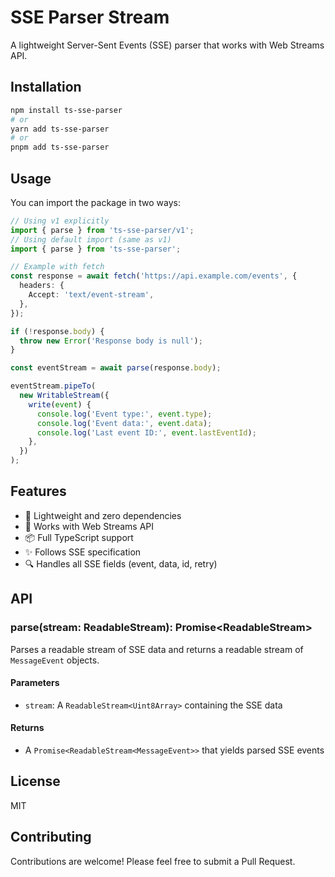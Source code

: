# SSE Parser Stream

A lightweight Server-Sent Events (SSE) parser that works with Web Streams API.

## Installation

```bash
npm install ts-sse-parser
# or
yarn add ts-sse-parser
# or
pnpm add ts-sse-parser
```

## Usage

You can import the package in two ways:

```typescript
// Using v1 explicitly
import { parse } from 'ts-sse-parser/v1';
// Using default import (same as v1)
import { parse } from 'ts-sse-parser';

// Example with fetch
const response = await fetch('https://api.example.com/events', {
  headers: {
    Accept: 'text/event-stream',
  },
});

if (!response.body) {
  throw new Error('Response body is null');
}

const eventStream = await parse(response.body);

eventStream.pipeTo(
  new WritableStream({
    write(event) {
      console.log('Event type:', event.type);
      console.log('Event data:', event.data);
      console.log('Last event ID:', event.lastEventId);
    },
  })
);
```

## Features

- 🚀 Lightweight and zero dependencies
- 🌊 Works with Web Streams API
- 📦 Full TypeScript support
- ✨ Follows SSE specification
- 🔍 Handles all SSE fields (event, data, id, retry)

## API

### parse(stream: ReadableStream<Uint8Array>): Promise<ReadableStream<MessageEvent>>

Parses a readable stream of SSE data and returns a readable stream of `MessageEvent` objects.

#### Parameters

- `stream`: A `ReadableStream<Uint8Array>` containing the SSE data

#### Returns

- A `Promise<ReadableStream<MessageEvent>>` that yields parsed SSE events

## License

MIT

## Contributing

Contributions are welcome! Please feel free to submit a Pull Request. 
